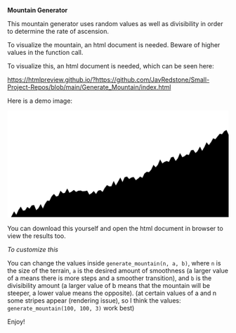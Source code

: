 **Mountain Generator**

This mountain generator uses random values as well as divisibility in order to determine the rate of ascension.

To visualize the mountain, an html document is needed. Beware of higher values in the function call.

To visualize this, an html document is needed, which can be seen here: 

https://htmlpreview.github.io/?https://github.com/JavRedstone/Small-Project-Repos/blob/main/Generate_Mountain/index.html

Here is a demo image:

![Example mountain output in html document](https://github.com/JavRedstone/Small-Project-Repos/blob/main/Generate_Mountain/mountain.png)

You can download this yourself and open the html document in browser to view the results too.

*To customize this*

You can change the values inside `generate_mountain(n, a, b)`, where `n` is the size of the terrain, `a` is the desired amount of smoothness (a larger value of a means there is more steps and a smoother transition), and `b` is the divisibility amount (a larger value of b means that the mountain will be steeper, a lower value means the opposite). (at certain values of a and n some stripes appear (rendering issue), so I think the values: `generate_mountain(100, 100, 3)` work best)

Enjoy!
